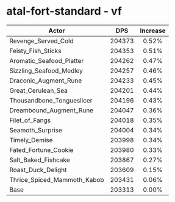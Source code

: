 # atal-fort-standard - vf
| Actor | DPS | Increase |
|---|:---:|:---:|
|Revenge_Served_Cold|204373|0.52%|
|Feisty_Fish_Sticks|204353|0.51%|
|Aromatic_Seafood_Platter|204262|0.47%|
|Sizzling_Seafood_Medley|204257|0.46%|
|Draconic_Augment_Rune|204233|0.45%|
|Great_Cerulean_Sea|204201|0.44%|
|Thousandbone_Tongueslicer|204196|0.43%|
|Dreambound_Augment_Rune|204047|0.36%|
|Filet_of_Fangs|204018|0.35%|
|Seamoth_Surprise|204004|0.34%|
|Timely_Demise|203998|0.34%|
|Fated_Fortune_Cookie|203980|0.33%|
|Salt_Baked_Fishcake|203867|0.27%|
|Roast_Duck_Delight|203609|0.15%|
|Thrice_Spiced_Mammoth_Kabob|203431|0.06%|
|Base|203313|0.00%|
